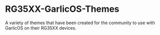 # RG35XX-GarlicOS-Themes
A variety of themes that have been created for the community to use with GarlicOS on their RG35XX devices.

